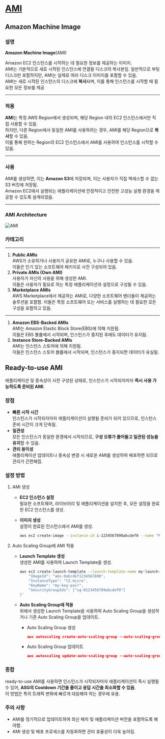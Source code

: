 # [AMI](https://docs.aws.amazon.com/AWSEC2/latest/UserGuide/AMIs.html)

## Amazon Machine Image

### 설명    

**Amazon Machine Image**(AMI)

Amazon EC2 인스턴스를 시작하는 데 필요한 정보를 제공하는 이미지.  
AMI는 기본적으로 새로 시작된 인스턴스에 연결될 디스크의 복사본임. 일반적으로 부팅 디스크만 포함하지만, AMI는 실제로 여러 디스크 이미지를 포함할 수 있음.  
AMI는 새로 시작된 인스턴스의 디스크에 **복사**되며, 이를 통해 인스턴스를 시작할 때 필요한 모든 정보를 제공

---------------------------------------------
### 적용

**AMI**는 특정 AWS Region에서 생성되며, 해당 Region 내의 EC2 인스턴스에서만 직접 사용할 수 있음.  
하지만, 다른 Region에서 동일한 AMI를 사용하려는 경우, AMI를 해당 Region으로 **복사**할 수 있음.  
이를 통해 원하는 Region의 EC2 인스턴스에서 AMI를 사용하여 인스턴스를 시작할 수 있음.

---------------------------------------------

### 사용
AMI를 생성하면, 이는 **Amazon S3**에 저장되며, 이는 사용자가 직접 액세스할 수 없는 S3 버킷에 저장됨.  
Amazon EC2에서 실행되는 애플리케이션에 안정적이고 안전한 고성능 실행 환경을 제공할 수 있도록 설계되었음.

---------------------------------------------

### AMI Architecture

![AMI](https://github.com/LeeWooJung/AWS-SAA-C03/assets/31682438/4bca120d-cc59-4aef-bbc2-826ca06a2905)

### 카테고리

---------------------------------------------

1. **Public AMIs**  
AWS가 소유하거나 사용자가 공유한 AMI로, 누구나 사용할 수 있음.  
이들은 인기 있는 소프트웨어 패키지로 사전 구성되어 있음.
2. **Private AMIs (Own AMI)**  
사용자가 자신의 사용을 위해 생성한 AMI.  
이들은 사용자가 필요로 하는 특정 애플리케이션과 설정으로 구성될 수 있음.
3. **Marketplace AMIs**  
AWS Marketplace에서 제공하는 AMI로, 다양한 소프트웨어 벤더들이 제공하는 솔루션을 포함함. 이들은 특정 소프트웨어 또는 서비스를 실행하는 데 필요한 모든 구성을 포함하고 있음.

---------------------------------------------

1. **Amazon EBS-Backed AMIs**  
AMI는 Amazon Elastic Block Store(EBS)에 의해 지원됨.  
이들은 EBS 볼륨에서 시작되며, 인스턴스가 중지된 후에도 데이터가 유지됨.
2. **Instance Store-Backed AMIs**  
AMI는 인스턴스 스토어에 의해 지원됨.  
이들은 인스턴스 스토어 볼륨에서 시작되며, 인스턴스가 중지되면 데이터가 유실됨.

## Ready-to-use AMI

애플리케이션 및 종속성이 사전 구성된 상태로, 인스턴스가 시작되자마자 **즉시 사용 가능하도록 준비된 AMI**.

### 장점

* **빠른 시작 시간**  
인스턴스가 시작되자마자 애플리케이션이 실행될 준비가 되어 있으므로, 인스턴스 준비 시간이 크게 단축됨.
* **일관성**  
모든 인스턴스가 동일한 환경에서 시작되므로, **구성 오류가 줄어들고 일관된 성능을 유지**할 수 있음.
* **관리 용이성**  
애플리케이션 업데이트나 종속성 변경 시 새로운 AMI를 생성하여 배포하면 되므로 관리가 간편해짐.

### 설정 방법

1. AMI 생성
    * **EC2 인스턴스 설정**  
    필요한 소프트웨어, 라이브러리 및 애플리케이션을 설치한 후, 모든 설정을 완료한 EC2 인스턴스를 생성.
    * **이미지 생성**  
    설정이 완료된 인스턴스에서 AMI를 생성.

        ```bash
        aws ec2 create-image --instance-id i-1234567890abcdef0 --name "MyReadyToUseAMI" --no-reboot
        ```

2. Auto Scaling Group에 AMI 적용
    * **Launch Template 생성**  
    생성한 AMI를 사용하여 Launch Template을 생성.

        ```bash
        aws ec2 create-launch-template --launch-template-name my-launch-template --version-description "v1" --launch-template-data '{
            "ImageId": "ami-0abcdef1234567890",
            "InstanceType": "t2.micro",
            "KeyName": "my-key-pair",
            "SecurityGroupIds": ["sg-0123456789abcdef0"]
        }'
        ```

    * **Auto Scaling Group에 적용**  
    위에서 생성한 Launch Template을 사용하여 Auto Scaling Group을 생성하거나 기존 Auto Scaling Group을 업데이트.

        * Auto Scaling Group 생성
            ```json
            aws autoscaling create-auto-scaling-group --auto-scaling-group-name my-asg --launch-configuration-name my-launch-config --min-size 1 --max-size 5 --desired-capacity 2 --vpc-zone-identifier subnet-0123456789abcdef0
            ```
        * Auto Scaling Group 업데이트
            ```json
            aws autoscaling update-auto-scaling-group --auto-scaling-group-name my-asg --launch-configuration-name my-launch-config
            ```

### 종합

ready-to-use AMI를 사용하면 인스턴스가 시작되자마자 애플리케이션이 즉시 실행될 수 있어, **ASG의 Cooldown 기간을 줄이고 응답 시간을 최소화할 수 있음**.  
이 방법은 특히 트래픽 변화에 빠르게 대응해야 하는 경우에 유용.

### 주의 사항

* AMI를 정기적으로 업데이트하여 최신 패치 및 애플리케이션 버전을 포함하도록 해야함.
* AMI 생성 및 배포 프로세스를 자동화하면 관리 효율성이 더욱 높아짐.